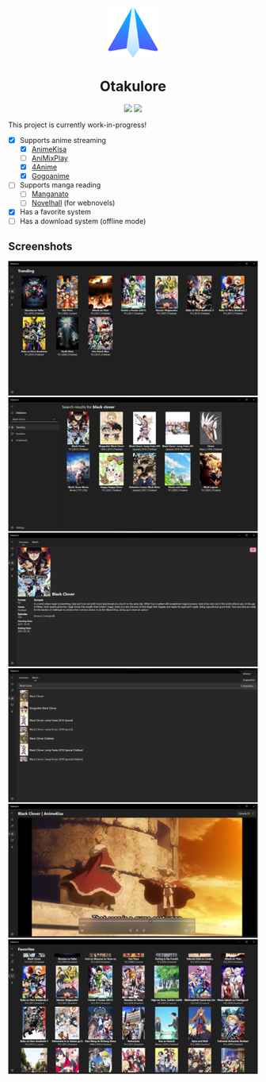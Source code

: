 <div align="center">

<img src="./.github/icon.png" width="100"/>

</div>

<h1 align="center">Otakulore</h1>

<div align="center">

[![](https://img.shields.io/badge/Powered%20By-.NET-blue?logo=microsoft&style=flat-square)](https://dotnet.microsoft.com)
[![](https://img.shields.io/badge/Made%20With-Visual%20Studio-blue?logo=visual-studio&style=flat-square)](https://visualstudio.microsoft.com)

</div>

This project is currently work-in-progress!

* [X] Supports anime streaming
  * [X] [AnimeKisa](https://animekisa.tv)
  * [ ] [AniMixPlay](https://animixplay.to)
  * [X] [4Anime](https://4anime.to)
  * [X] [Gogoanime](https://gogoanime.pe)
* [ ] Supports manga reading
  * [ ] [Manganato](https://manganato.com)
  * [ ] [Novelhall](https://novelhall.com) (for webnovels)
* [X] Has a favorite system
* [ ] Has a download system (offline mode)

## Screenshots

![](./.github/screenshots/0.png)
![](./.github/screenshots/1.png)
![](./.github/screenshots/2.png)
![](./.github/screenshots/3.png)
![](./.github/screenshots/4.png)
![](./.github/screenshots/5.png)